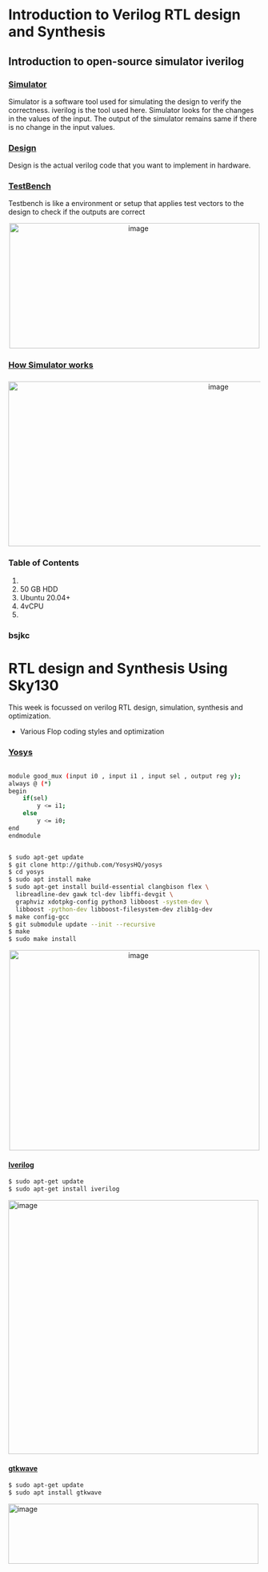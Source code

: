 # Introduction to Verilog RTL design and Synthesis

## Introduction to open-source simulator iverilog

### <ins>**Simulator**</ins>
Simulator is a software tool used for simulating the design to verify the correctness.
iverilog is the tool used here. Simulator looks for the changes in the values of the input.
The output of the simulator remains same if there is no change in the input values.

### <ins>**Design**</ins>
Design is the actual verilog code that you want to implement in hardware.

### <ins>**TestBench**</ins>
Testbench is like a environment or setup that applies test vectors to the design to check if the outputs are correct  

<div align="center">
  <img width="500" height="250" alt="image" src="https://github.com/user-attachments/assets/8e3b10b0-b200-4537-88ea-540e064f83fb" />
</div>

### <ins>**How Simulator works**</ins>
### 

<div align="center">
  <img width="824" height="329" alt="image" src="https://github.com/user-attachments/assets/5ab70a47-df6b-448d-a163-16297bc3e9ae" />
</div>

### **Table of Contents**
  1. 
  2. 50 GB HDD
  3. Ubuntu 20.04+
  4. 4vCPU
  5. 
### **bsjkc**
# RTL design and Synthesis Using Sky130

This week is focussed on verilog RTL design, simulation, synthesis and optimization.


  - Various Flop coding styles and optimization
### <ins>**Yosys**</ins>
```bash

module good_mux (input i0 , input i1 , input sel , output reg y);
always @ (*)
begin
	if(sel)
		y <= i1;
	else 
		y <= i0;
end
endmodule


$ sudo apt-get update
$ git clone http://github.com/YosysHQ/yosys
$ cd yosys
$ sudo apt install make
$ sudo apt-get install build-essential clangbison flex \
  libreadline-dev gawk tcl-dev libffi-devgit \
  graphviz xdotpkg-config python3 libboost -system-dev \
  libboost -python-dev libboost-filesystem-dev zlib1g-dev
$ make config-gcc
$ git submodule update --init --recursive
$ make
$ sudo make install
```
<div align="center">
  <img width="500" height="400" alt="image" src="https://github.com/user-attachments/assets/d471ae7a-2fab-47b1-9ccb-a5ac5bff32be" />
</div>

#### <ins>**Iverilog**</ins>
```bash
$ sudo apt-get update
$ sudo apt-get install iverilog
```
<img width="500" height="507" alt="image" src="https://github.com/user-attachments/assets/f168cc2f-e880-4a99-8838-d3a68cd9760a" />

#### <ins>**gtkwave**</ins>
```bash
$ sudo apt-get update
$ sudo apt install gtkwave
```
<img width="500" height="120" alt="image" src="https://github.com/user-attachments/assets/6b95cca0-fdb1-4407-b8f6-1b6ad72bb8ce" />
